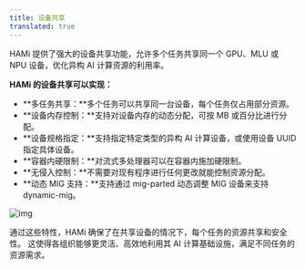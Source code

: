 ```yaml
---
title: 设备共享
translated: true
---
```


HAMi 提供了强大的设备共享功能，允许多个任务共享同一个 GPU、MLU 或 NPU 设备，优化异构 AI 计算资源的利用率。

**HAMi 的设备共享可以实现：**

- **多任务共享：**多个任务可以共享同一台设备，每个任务仅占用部分资源。
- **设备内存控制：**支持对设备内存的动态分配，可按 MB 或百分比进行分配。
- **设备规格指定：**支持指定特定类型的异构 AI 计算设备，或使用设备 UUID 指定具体设备。
- **容器内硬限制：**对流式多处理器可以在容器内施加硬限制。
- **无侵入控制：**不需要对现有程序进行任何更改就能控制资源分配。
- **动态 MIG 支持：**支持通过 mig-parted 动态调整 MIG 设备来支持 dynamic-mig。

![img](../resources/example.png)

通过这些特性，HAMi 确保了在共享设备的情况下，每个任务的资源共享和安全性。
这使得各组织能够更灵活、高效地利用其 AI 计算基础设施，满足不同任务的资源需求。
